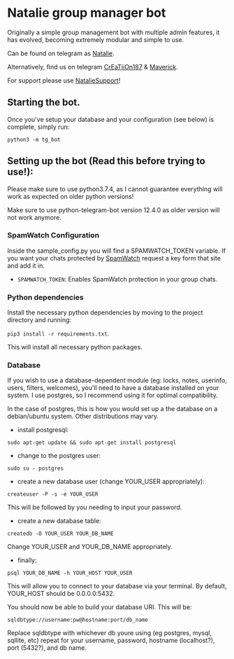 # Natalie group manager bot
Originally a simple group management bot with multiple admin features, it has evolved, becoming extremely modular and 
simple to use.

Can be found on telegram as [Natalie](https://t.me/Maver_ckBot).

Alternatively, find us on telegram [CrEaTiiOn187](https://t.me/CrEaTiiOn_187) & [Maverick](https://t.me/stillmav).

For support please use [NatalieSupport](https://t.me/NatalieSupport)!

## Starting the bot.

Once you've setup your database and your configuration (see below) is complete, simply run:

`python3 -m tg_bot`


## Setting up the bot (Read this before trying to use!):
Please make sure to use python3.7.4, as I cannot guarantee everything will work as expected on older python versions!

Make sure to use python-telegram-bot version 12.4.0 as older version will not work anymore.

### SpamWatch Configuration

Inside the sample_config.py you will find a SPAMWATCH_TOKEN variable. If you want your chats protected by [SpamWatch](docs.spamwat.ch) request a key
form that site and add it in.

 - `SPAMWATCH_TOKEN`: Enables SpamWatch protection in your group chats.

### Python dependencies

Install the necessary python dependencies by moving to the project directory and running:

`pip3 install -r requirements.txt`.

This will install all necessary python packages.

### Database

If you wish to use a database-dependent module (eg: locks, notes, userinfo, users, filters, welcomes),
you'll need to have a database installed on your system. I use postgres, so I recommend using it for optimal compatibility.

In the case of postgres, this is how you would set up a the database on a debian/ubuntu system. Other distributions may vary.

- install postgresql:

`sudo apt-get update && sudo apt-get install postgresql`

- change to the postgres user:

`sudo su - postgres`

- create a new database user (change YOUR_USER appropriately):

`createuser -P -s -e YOUR_USER`

This will be followed by you needing to input your password.

- create a new database table:

`createdb -O YOUR_USER YOUR_DB_NAME`

Change YOUR_USER and YOUR_DB_NAME appropriately.

- finally:

`psql YOUR_DB_NAME -h YOUR_HOST YOUR_USER`

This will allow you to connect to your database via your terminal.
By default, YOUR_HOST should be 0.0.0.0:5432.

You should now be able to build your database URI. This will be:

`sqldbtype://username:pw@hostname:port/db_name`

Replace sqldbtype with whichever db youre using (eg postgres, mysql, sqllite, etc)
repeat for your username, password, hostname (localhost?), port (5432?), and db name.
